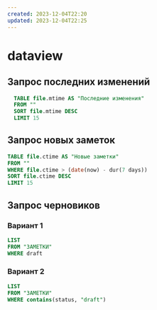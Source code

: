 ```yaml
---
created: 2023-12-04T22:20
updated: 2023-12-04T22:25
---
```

# dataview

## Запрос последних изменений

```sql
  TABLE file.mtime AS "Последние изменения"
  FROM ""
  SORT file.mtime DESC
  LIMIT 15
```

## Запрос новых заметок

```sql
TABLE file.сtime AS "Новые заметки"
FROM ""
WHERE file.ctime > (date(now) - dur(7 days))
SORT file.сtime DESC
LIMIT 15
```

## Запрос черновиков

### Вариант 1

```sql
LIST
FROM "ЗАМЕТКИ"
WHERE draft
```

### Вариант 2
```sql
LIST
FROM "ЗАМЕТКИ"
WHERE contains(status, "draft")
```